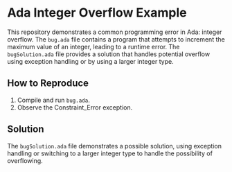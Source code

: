 # Ada Integer Overflow Example

This repository demonstrates a common programming error in Ada: integer overflow. The `bug.ada` file contains a program that attempts to increment the maximum value of an integer, leading to a runtime error.  The `bugSolution.ada` file provides a solution that handles potential overflow using exception handling or by using a larger integer type.

## How to Reproduce

1. Compile and run `bug.ada`.
2. Observe the Constraint_Error exception.

## Solution

The `bugSolution.ada` file demonstrates a possible solution, using exception handling or switching to a larger integer type to handle the possibility of overflowing.